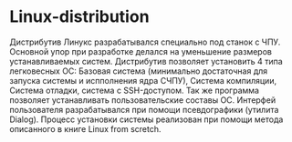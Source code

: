 # Linux-distribution
Дистрибутив Линукс разрабатывался специально под станок с ЧПУ. Основной упор при разработке делался на уменьшение размеров устанавливаемых систем. Дистрибутив позволяет установить 4 типа легковесных ОС: Базовая система (минимально достаточная для запуска системы и испполнения ядра СЧПУ), Система компиляции, Система отладки, система с SSH-доступом. Так же программа позволяет устанавливать пользовательские составы ОС.
Интерфей пользователя разрабатывался при помощи псевдографики (утилита Dialog).
Процесс установки системы реализован при помощи метода описанного в книге Linux from scretch.
